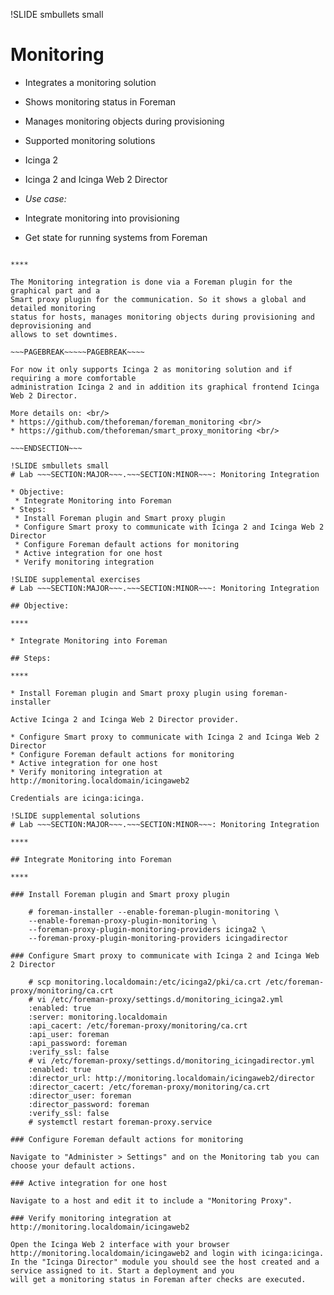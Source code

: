 !SLIDE smbullets small
# Monitoring

* Integrates a monitoring solution
 * Shows monitoring status in Foreman
 * Manages monitoring objects during provisioning

* Supported monitoring solutions
 * Icinga 2
 * Icinga 2 and Icinga Web 2 Director

* _Use case:_
 * Integrate monitoring into provisioning
 * Get state for running systems from Foreman

~~~SECTION:handouts~~~

****

The Monitoring integration is done via a Foreman plugin for the graphical part and a
Smart proxy plugin for the communication. So it shows a global and detailed monitoring
status for hosts, manages monitoring objects during provisioning and deprovisioning and
allows to set downtimes.

~~~PAGEBREAK~~~~~PAGEBREAK~~~~

For now it only supports Icinga 2 as monitoring solution and if requiring a more comfortable
administration Icinga 2 and in addition its graphical frontend Icinga Web 2 Director.

More details on: <br/>
* https://github.com/theforeman/foreman_monitoring <br/>
* https://github.com/theforeman/smart_proxy_monitoring <br/>

~~~ENDSECTION~~~

!SLIDE smbullets small
# Lab ~~~SECTION:MAJOR~~~.~~~SECTION:MINOR~~~: Monitoring Integration

* Objective:
 * Integrate Monitoring into Foreman
* Steps:
 * Install Foreman plugin and Smart proxy plugin
 * Configure Smart proxy to communicate with Icinga 2 and Icinga Web 2 Director
 * Configure Foreman default actions for monitoring
 * Active integration for one host
 * Verify monitoring integration

!SLIDE supplemental exercises
# Lab ~~~SECTION:MAJOR~~~.~~~SECTION:MINOR~~~: Monitoring Integration

## Objective:

****

* Integrate Monitoring into Foreman

## Steps:

****

* Install Foreman plugin and Smart proxy plugin using foreman-installer

Active Icinga 2 and Icinga Web 2 Director provider.

* Configure Smart proxy to communicate with Icinga 2 and Icinga Web 2 Director
* Configure Foreman default actions for monitoring
* Active integration for one host
* Verify monitoring integration at http://monitoring.localdomain/icingaweb2

Credentials are icinga:icinga.

!SLIDE supplemental solutions
# Lab ~~~SECTION:MAJOR~~~.~~~SECTION:MINOR~~~: Monitoring Integration

****

## Integrate Monitoring into Foreman

****

### Install Foreman plugin and Smart proxy plugin

    # foreman-installer --enable-foreman-plugin-monitoring \
    --enable-foreman-proxy-plugin-monitoring \
    --foreman-proxy-plugin-monitoring-providers icinga2 \
    --foreman-proxy-plugin-monitoring-providers icingadirector

### Configure Smart proxy to communicate with Icinga 2 and Icinga Web 2 Director

    # scp monitoring.localdomain:/etc/icinga2/pki/ca.crt /etc/foreman-proxy/monitoring/ca.crt
    # vi /etc/foreman-proxy/settings.d/monitoring_icinga2.yml
    :enabled: true
    :server: monitoring.localdomain
    :api_cacert: /etc/foreman-proxy/monitoring/ca.crt
    :api_user: foreman
    :api_password: foreman
    :verify_ssl: false
    # vi /etc/foreman-proxy/settings.d/monitoring_icingadirector.yml
    :enabled: true
    :director_url: http://monitoring.localdomain/icingaweb2/director
    :director_cacert: /etc/foreman-proxy/monitoring/ca.crt
    :director_user: foreman
    :director_password: foreman
    :verify_ssl: false
    # systemctl restart foreman-proxy.service

### Configure Foreman default actions for monitoring

Navigate to "Administer > Settings" and on the Monitoring tab you can choose your default actions.

### Active integration for one host

Navigate to a host and edit it to include a "Monitoring Proxy".

### Verify monitoring integration at http://monitoring.localdomain/icingaweb2

Open the Icinga Web 2 interface with your browser http://monitoring.localdomain/icingaweb2 and login with icinga:icinga.
In the "Icinga Director" module you should see the host created and a service assigned to it. Start a deployment and you
will get a monitoring status in Foreman after checks are executed.
